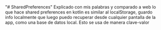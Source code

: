"# SharedPreferences" 
Explicado con mis palabras y comparado a web lo que hace shared preferences en kotlin es similar al localStorage, guardo info localmente que luego puedo recuperar desde cualquier pantalla de la app, como una base de datos local. Esto se usa de manera clave-valor
